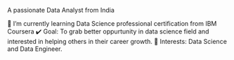 
A passionate Data Analyst from India

🌱 I’m currently learning Data Science professional certification from IBM Coursera
✔️ Goal: To grab better oppurtunity in data science field and interested in helping others in their career growth.
🔭 Interests: Data Science and Data Engineer.



